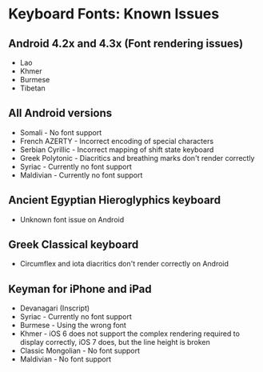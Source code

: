 # Keyboard Fonts: Known Issues

<h2>Android 4.2x and 4.3x (Font rendering issues)</h2>
<ul>
<li>Lao</li>
<li>Khmer</li>
<li>Burmese</li>
<li>Tibetan</li>
</ul>
<h2>All Android versions</h2>
<ul>
<li>Somali - No font support</li>
<li>French AZERTY - Incorrect encoding of special characters</li>
<li>Serbian Cyrillic - Incorrect mapping of shift state keyboard</li>
<li>Greek Polytonic - Diacritics and breathing marks don't render correctly</li>
<li>Syriac - Currently no font support</li>
<li>Maldivian - Currently no font support</li>
</ul>
<h2>Ancient Egyptian Hieroglyphics keyboard</h2>
<ul>
<li>Unknown font issue on Android</li>
</ul>
<h2>Greek Classical keyboard</h2>
<ul>
<li>Circumflex and iota diacritics don't render correctly on Android</li> 
</ul>
<h2>Keyman for iPhone and iPad</h2>
<ul>
<li>Devanagari (Inscript)</li>
<li>Syriac - Currently no font support</li>
<li>Burmese - Using the wrong font</li>
<li>Khmer - iOS 6 does not support the complex rendering required to display correctly, iOS 7 does, but the line height is broken</li>
<li>Classic Mongolian - No font support</li>
<li>Maldivian - No font support</li>
</ul>
